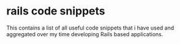 rails code snippets
=================

This contains a list of all useful code snippets that i have used and aggregated over my time developing Rails based applications.
